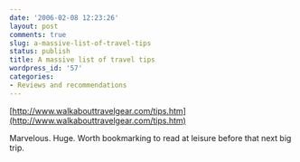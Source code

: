```yaml
---
date: '2006-02-08 12:23:26'
layout: post
comments: true
slug: a-massive-list-of-travel-tips
status: publish
title: A massive list of travel tips
wordpress_id: '57'
categories:
- Reviews and recommendations
---
```


[http://www.walkabouttravelgear.com/tips.htm](http://www.walkabouttravelgear.com/tips.htm)

Marvelous. Huge. Worth bookmarking to read at leisure before that next big trip.

